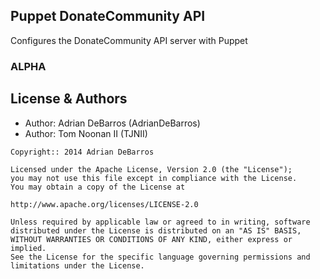 Puppet DonateCommunity API
--------------------------

Configures the DonateCommunity API server with Puppet

### ALPHA

License & Authors
-----------------
- Author: Adrian DeBarros (AdrianDeBarros)
- Author: Tom Noonan II (TJNII)

```
Copyright:: 2014 Adrian DeBarros

Licensed under the Apache License, Version 2.0 (the "License");
you may not use this file except in compliance with the License.
You may obtain a copy of the License at

http://www.apache.org/licenses/LICENSE-2.0

Unless required by applicable law or agreed to in writing, software
distributed under the License is distributed on an "AS IS" BASIS,
WITHOUT WARRANTIES OR CONDITIONS OF ANY KIND, either express or implied.
See the License for the specific language governing permissions and
limitations under the License.
```
